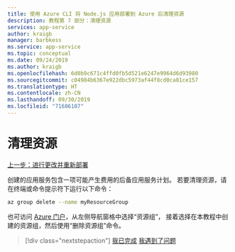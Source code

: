 ```yaml
---
title: 使用 Azure CLI 将 Node.js 应用部署到 Azure 后清理资源
description: 教程第 7 部分：清理资源
services: app-service
author: kraigb
manager: barbkess
ms.service: app-service
ms.topic: conceptual
ms.date: 09/24/2019
ms.author: kraigb
ms.openlocfilehash: 6d0b9c671c4ffd0fb5d521e6247e9964d6d93980
ms.sourcegitcommit: c04984b6367e922dbc5973af44f8cd0ca81ce157
ms.translationtype: HT
ms.contentlocale: zh-CN
ms.lasthandoff: 09/30/2019
ms.locfileid: "71686107"
---
```

# <a name="clean-up-resources"></a>清理资源

[上一步：进行更改并重新部署](tutorial-vscode-docker-node-06.md)

创建的应用服务包含一项可能产生费用的后备应用服务计划。 若要清理资源，请在终端或命令提示符下运行以下命令：

```bash
az group delete --name myResourceGroup
```

也可访问 [Azure 门户](https://portal.azure.com)，从左侧导航窗格中选择“资源组”，  接着选择在本教程中创建的资源组，然后使用“删除资源组”命令。 

> [!div class="nextstepaction"]
> [我已完成](node-howto-deploy-web-app.md) [我遇到了问题](https://www.research.net/r/PWZWZ52?tutorial=node-deployment&step=clean-up-resources)
